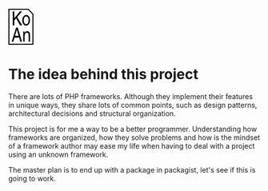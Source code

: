 ![alt tag](https://github.com/felipebool/Koan/blob/master/koan.png)

# The idea behind this project
There are lots of PHP frameworks. Although they implement their features in
unique ways, they share lots of common points, such as design patterns,
architectural decisions and structural organization.

This project is for me a way to be a better programmer. Understanding how
frameworks are organized, how they solve problems and how is the mindset
of a framework author may ease my life when having to deal with a project
using an unknown framework.

The master plan is to end up with a package in packagist, let's see if this
is going to work.

